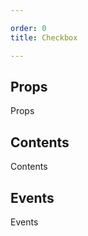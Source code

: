 ```yaml
---

order: 0
title: Checkbox

---
```

 
## Props
 
Props
 
## Contents
 
Contents
 
## Events
 
Events
 
